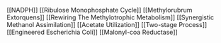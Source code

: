 [[NADPH]]
[[Ribulose Monophosphate Cycle]]
[[Methylorubrum Extorquens]]
[[Rewiring The Methylotrophic Metabolism]]
[[Synergistic Methanol Assimilation]]
[[Acetate Utilization]]
[[Two-stage Process]]
[[Engineered Escherichia Coli]]
[[Malonyl-coa Reductase]]
